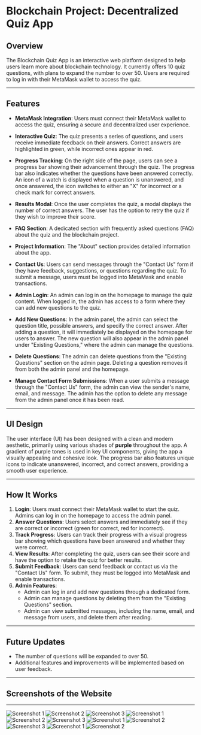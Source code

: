 # Blockchain Project: Decentralized Quiz App

## Overview

The Blockchain Quiz App is an interactive web platform designed to help users learn more about blockchain technology. It currently offers 10 quiz questions, with plans to expand the number to over 50. Users are required to log in with their MetaMask wallet to access the quiz.

---

## Features

- **MetaMask Integration**: Users must connect their MetaMask wallet to access the quiz, ensuring a secure and decentralized user experience.
  
- **Interactive Quiz**: The quiz presents a series of questions, and users receive immediate feedback on their answers. Correct answers are highlighted in green, while incorrect ones appear in red.

- **Progress Tracking**: On the right side of the page, users can see a progress bar showing their advancement through the quiz. The progress bar also indicates whether the questions have been answered correctly. An icon of a watch is displayed when a question is unanswered, and once answered, the icon switches to either an "X" for incorrect or a check mark for correct answers.

- **Results Modal**: Once the user completes the quiz, a modal displays the number of correct answers. The user has the option to retry the quiz if they wish to improve their score.

- **FAQ Section**: A dedicated section with frequently asked questions (FAQ) about the quiz and the blockchain project.

- **Project Information**: The "About" section provides detailed information about the app.

- **Contact Us**: Users can send messages through the "Contact Us" form if they have feedback, suggestions, or questions regarding the quiz. To submit a message, users must be logged into MetaMask and enable transactions.

- **Admin Login**: An admin can log in on the homepage to manage the quiz content. When logged in, the admin has access to a form where they can add new questions to the quiz.

- **Add New Questions**: In the admin panel, the admin can select the question title, possible answers, and specify the correct answer. After adding a question, it will immediately be displayed on the homepage for users to answer. The new question will also appear in the admin panel under "Existing Questions," where the admin can manage the questions.

- **Delete Questions**: The admin can delete questions from the "Existing Questions" section on the admin page. Deleting a question removes it from both the admin panel and the homepage.

- **Manage Contact Form Submissions**: When a user submits a message through the "Contact Us" form, the admin can view the sender's name, email, and message. The admin has the option to delete any message from the admin panel once it has been read.

---

## UI Design

The user interface (UI) has been designed with a clean and modern aesthetic, primarily using various shades of **purple** throughout the app. A gradient of purple tones is used in key UI components, giving the app a visually appealing and cohesive look. The progress bar also features unique icons to indicate unanswered, incorrect, and correct answers, providing a smooth user experience.

---

## How It Works

1. **Login**: Users must connect their MetaMask wallet to start the quiz. Admins can log in on the homepage to access the admin panel.
2. **Answer Questions**: Users select answers and immediately see if they are correct or incorrect (green for correct, red for incorrect).
3. **Track Progress**: Users can track their progress with a visual progress bar showing which questions have been answered and whether they were correct.
4. **View Results**: After completing the quiz, users can see their score and have the option to retake the quiz for better results.
5. **Submit Feedback**: Users can send feedback or contact us via the "Contact Us" form. To submit, they must be logged into MetaMask and enable transactions.
6. **Admin Features**:
   - Admin can log in and add new questions through a dedicated form. 
   - Admin can manage questions by deleting them from the "Existing Questions" section.
   - Admin can view submitted messages, including the name, email, and message from users, and delete them after reading.

---

## Future Updates

- The number of questions will be expanded to over 50.
- Additional features and improvements will be implemented based on user feedback.

---

## Screenshots of the Website

---

![Screenshot 1](Photo1.png)
![Screenshot 2](Photo2.png)
![Screenshot 3](Photo3.png)
![Screenshot 1](Photo4.png)
![Screenshot 2](Photo5.png)
![Screenshot 3](Photo6.png)
![Screenshot 1](Photo7.png)
![Screenshot 2](Photo8.png)
![Screenshot 3](Photo9.png)
![Screenshot 1](Photo10.png)
![Screenshot 2](Photo11.png)






